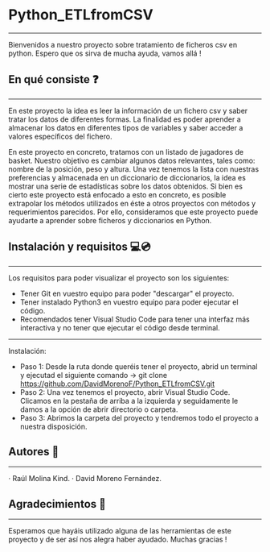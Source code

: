 # Python_ETLfromCSV
***
Bienvenidos a nuestro proyecto sobre tratamiento de ficheros csv en python. Espero que os sirva de mucha ayuda, vamos allá !
## En qué consiste ❓
***
En este proyecto la idea es leer la información de un fichero csv y saber tratar los datos de diferentes formas. La finalidad es poder aprender
a almacenar los datos en diferentes tipos de variables y saber acceder a valores específicos del fichero.

En este proyecto en concreto, tratamos con un listado de jugadores de basket. Nuestro objetivo es cambiar algunos datos relevantes, tales como:
nombre de la posición, peso y altura. Una vez tenemos la lista con nuestras preferencias y almacenada en un diccionario de diccionarios,
la idea es mostrar una serie de estadísticas sobre los datos obtenidos. Si bien es cierto este proyecto está enfocado a esto en concreto, es
posible extrapolar los métodos utilizados en éste a otros proyectos con métodos y requerimientos parecidos. Por ello, consideramos que este
proyecto puede ayudarte a aprender sobre ficheros y diccionarios en Python.
## Instalación y requisitos 💻💿
***
Los requisitos para poder visualizar el proyecto son los siguientes:
- Tener Git en vuestro equipo para poder "descargar" el proyecto.
- Tener instalado Python3 en vuestro equipo para poder ejecutar el código.
- Recomendados tener Visual Studio Code para tener una interfaz más interactiva y no tener que ejecutar el código desde terminal.
***
Instalación:
- Paso 1: Desde la ruta donde queréis tener el proyecto, abrid un terminal y ejecutad el siguiente comando -> git clone https://github.com/DavidMorenoF/Python_ETLfromCSV.git
- Paso 2: Una vez tenemos el proyecto, abrir Visual Studio Code. Clicamos en la pestaña de arriba a la izquierda y seguidamente le damos a la opción de abrir directorio o carpeta.
- Paso 3: Abrimos la carpeta del proyecto y tendremos todo el proyecto a nuestra disposición.
## Autores 👬
***
· Raúl Molina Kind.
· David Moreno Fernández.
## Agradecimientos 👋
***
Esperamos que hayáis utilizado alguna de las herramientas de este proyecto y de ser así nos alegra haber ayudado. Muchas gracias !

